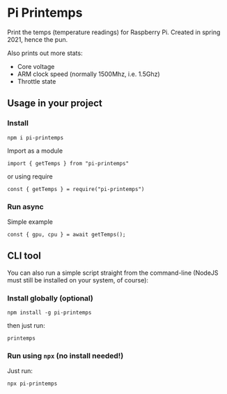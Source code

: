 # Pi Printemps

Print the temps (temperature readings) for Raspberry Pi. Created in spring 2021, hence the pun.

Also prints out more stats:

- Core voltage
- ARM clock speed (normally 1500Mhz, i.e. 1.5Ghz)
- Throttle state

## Usage in your project

### Install

```
npm i pi-printemps
```

Import as a module

```
import { getTemps } from "pi-printemps"
```

or using require

```
const { getTemps } = require("pi-printemps")
```

### Run async

Simple example

```
const { gpu, cpu } = await getTemps();
```

## CLI tool

You can also run a simple script straight from the command-line (NodeJS must still be installed on your system, of course):

### Install globally (optional)

```
npm install -g pi-printemps
```

then just run:

```
printemps
```

### Run using `npx` (no install needed!)

Just run:

```
npx pi-printemps
```
